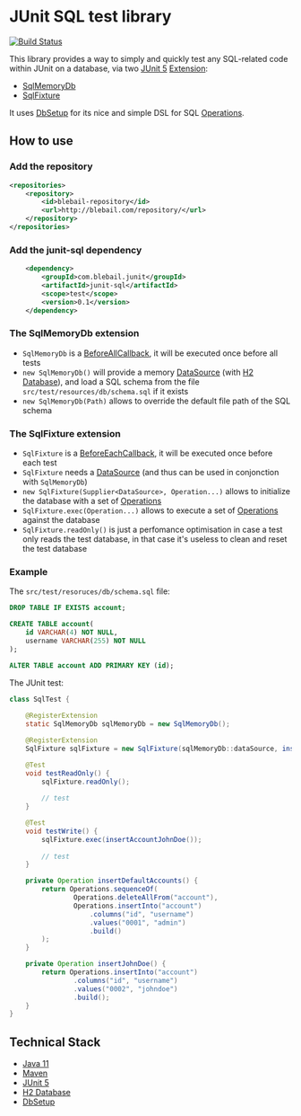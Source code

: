 # JUnit SQL test library
[![Build Status](https://travis-ci.org/baptistelebail/junit-sql.svg?branch=master)](https://travis-ci.org/baptistelebail/junit-sql)

This library provides a way to simply and quickly test any SQL-related code within JUnit on a database, via two [JUnit 5](https://junit.org/junit5/) [Extension](https://junit.org/junit5/docs/current/api/org.junit.jupiter.api/org/junit/jupiter/api/extension/Extension.html):
- [SqlMemoryDb](https://github.com/baptistelebail/junit-sql/blob/master/src/main/java/com.blebail.junit/SqlMemoryDb.java)
- [SqlFixture](https://github.com/baptistelebail/junit-sql/blob/master/src/main/java/com.blebail.junit/SqlFixture.java)

It uses [DbSetup](http://dbsetup.ninja-squad.com/) for its nice and simple DSL for SQL [Operations](http://dbsetup.ninja-squad.com/apidoc/2.1.0/com/ninja_squad/dbsetup/Operations.html).

## How to use
### Add the repository
```xml
<repositories>
    <repository>
        <id>blebail-repository</id>
        <url>http://blebail.com/repository/</url>
    </repository>   
</repositories>
```
### Add the junit-sql dependency
```xml
    <dependency>
        <groupId>com.blebail.junit</groupId>
        <artifactId>junit-sql</artifactId>
        <scope>test</scope>
        <version>0.1</version>
    </dependency>
```

### The SqlMemoryDb extension

- `SqlMemoryDb` is a [BeforeAllCallback](https://junit.org/junit5/docs/current/api/org.junit.jupiter.api/org/junit/jupiter/api/extension/BeforeAllCallback.html), it will be executed once before all tests
- `new SqlMemoryDb()` will provide a memory [DataSource](https://docs.oracle.com/javase/8/docs/api/javax/sql/DataSource.html) (with [H2 Database](https://www.h2database.com/html/main.html)), and load a SQL schema from the file `src/test/resources/db/schema.sql` if it exists
- `new SqlMemoryDb(Path)` allows to override the default file path of the SQL schema

### The SqlFixture extension
- `SqlFixture` is a [BeforeEachCallback](https://junit.org/junit5/docs/current/api/org.junit.jupiter.api/org/junit/jupiter/api/extension/BeforeEachCallback.html), it will be executed once before each test
- `SqlFixture` needs a [DataSource](https://docs.oracle.com/javase/8/docs/api/javax/sql/DataSource.html) (and thus can be used in conjonction with `SqlMemoryDb`)
- `new SqlFixture(Supplier<DataSource>, Operation...)` allows to initialize the database with a set of [Operations](http://dbsetup.ninja-squad.com/apidoc/2.1.0/com/ninja_squad/dbsetup/Operations.html)
- `SqlFixture.exec(Operation...)` allows to execute a set of [Operations](http://dbsetup.ninja-squad.com/apidoc/2.1.0/com/ninja_squad/dbsetup/Operations.html) against the database
- `SqlFixture.readOnly()` is just a perfomance optimisation in case a test only reads the test database, in that case it's useless to clean and reset the test database

### Example

The `src/test/resoruces/db/schema.sql` file:

```sql
DROP TABLE IF EXISTS account;

CREATE TABLE account(
    id VARCHAR(4) NOT NULL,
    username VARCHAR(255) NOT NULL
);

ALTER TABLE account ADD PRIMARY KEY (id);
```

The JUnit test:

```java
class SqlTest {
    
    @RegisterExtension
    static SqlMemoryDb sqlMemoryDb = new SqlMemoryDb();

    @RegisterExtension
    SqlFixture sqlFixture = new SqlFixture(sqlMemoryDb::dataSource, insertDefaultAccounts());

    @Test
    void testReadOnly() {
        sqlFixture.readOnly();
        
        // test
    }

    @Test
    void testWrite() {
        sqlFixture.exec(insertAccountJohnDoe());
        
        // test
    }

    private Operation insertDefaultAccounts() {
        return Operations.sequenceOf(
                Operations.deleteAllFrom("account"),
                Operations.insertInto("account")
                    .columns("id", "username")
                    .values("0001", "admin")
                    .build()
        );
    }

    private Operation insertJohnDoe() {
        return Operations.insertInto("account")
                .columns("id", "username")
                .values("0002", "johndoe")
                .build();
    }
}
```

## Technical Stack
* [Java 11](https://jdk.java.net/11/)
* [Maven](https://maven.apache.org/)
* [JUnit 5](https://junit.org/junit5/)
* [H2 Database](https://www.h2database.com/html/main.html)
* [DbSetup](http://dbsetup.ninja-squad.com/)
